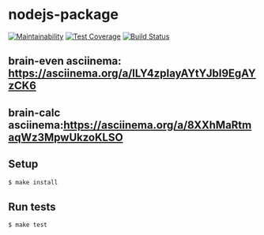 # nodejs-package

[![Maintainability](https://api.codeclimate.com/v1/badges/e0b5d4410f245cf24efa/maintainability)](https://codeclimate.com/github/MrFSP/project-lvl1-s504/maintainability)
[![Test Coverage](https://api.codeclimate.com/v1/badges/e0b5d4410f245cf24efa/test_coverage)](https://codeclimate.com/github/MrFSP/project-lvl1-s504/test_coverage)
[![Build Status](https://travis-ci.com/MrFSP/project-lvl1-s504.svg?branch=master)](https://travis-ci.com/MrFSP/project-lvl1-s504)

## brain-even asciinema: https://asciinema.org/a/lLY4zpIayAYtYJbI9EgAYzCK6
## brain-calc asciinema:https://asciinema.org/a/8XXhMaRtmaqWz3MpwUkzoKLSO

## Setup

```sh
$ make install
```

## Run tests

```sh
$ make test
```
